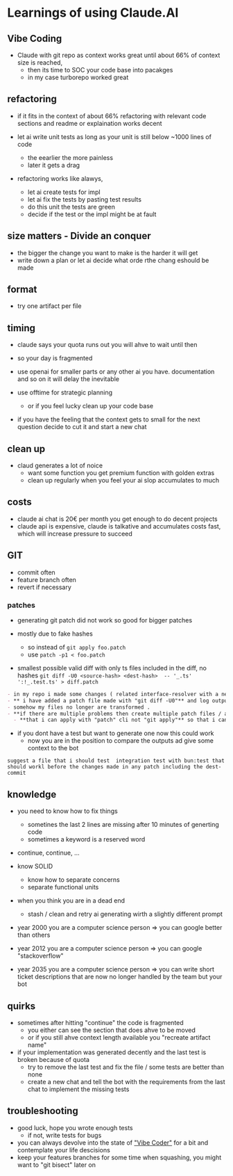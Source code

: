 # Learnings of using Claude.AI

## Vibe Coding

- Claude with git repo as context works great until about 66% of context size is reached,
  - then its time to SOC your code base into pacakges
  - in my case turborepo worked great

## refactoring

- if it fits in the context of about 66% refactoring with relevant code sections and readme or explaination works decent
- let ai write unit tests as long as your unit is still below ~1000 lines of code
  - the eearlier the more painless
  - later it gets a drag

- refactoring works like alawys,
  - let ai create tests for impl
  - let ai fix the tests by pasting test results
  - do this unit the tests are green
  - decide if the test or the impl might be at fault

## size matters - Divide an conquer

- the bigger the change you want to make is the harder it will get
- write down a plan or let ai decide what orde rthe chang eshould be made

## format

- try one artifact per file

## timing

- claude says your quota runs out you will ahve to wait until then
- so your day is fragmented
- use openai for smaller parts or any other ai you have. documentation and so on it will delay the inevitable

- use offtime for strategic planning
  - or if you feel lucky clean up your code base

- if you have the feeling that the context gets to small for the next question decide to cut it and start a new chat

## clean up

- claud generates a lot of noice
  - want some function you get premium function with golden extras
  - clean up regularly when you feel your ai slop accumulates to much

## costs

- claude ai chat is 20€ per month you get enough to do decent projects
- claude api is expensive, claude is talkative and accumulates costs fast, which will increase pressure to succeed

## GIT

- commit often
- feature branch often
- revert if necessary

### patches

- generating git patch did not work so good for bigger patches
- mostly due to fake hashes
  - so instead of `git apply foo.patch`
  - use `patch -p1 < foo.patch`

- smallest possible valid diff with only ts files included in the diff, no hashes
  `git diff -U0 <source-hash> <dest-hash>  -- '_.ts' ':!_.test.ts' > diff.patch`

```markdown
- in my repo i made some changes ( related interface-resolver with a new integrated-interface-resolver) that broke the dev ...
- ** i have added a patch file made with "git diff -U0"** and log output of the program before and after the changes..
- somehow my files no longer are transformed .
- **if there are multiple problems then create multiple patch files / artifacts**
  - **that i can apply with "patch" cli not "git apply"** so that i can fix this step by step
```


- if you dont have a test but want to generate one now this could work
  - now you are in the position to compare the outputs ad give some context to the bot 
```
suggest a file that i should test  integration test with bun:test that should workl before the changes made in any patch including the dest-commit
```

## knowledge

- you need to know how to fix things
  - sometines the last 2 lines are missing after 10 minutes of generting code
  - sometimes a keyword is a reserved word

- continue, continue, ...
- know SOLID
  - know how to separate concerns
  - separate functional units

- when you think you are in a dead end
  - stash / clean and retry ai generating wirth a slightly different prompt
- year 2000 you are a computer science person => you can google better than others
- year 2012 you are a computer science person => you can google "stackoverflow"
- year 2035 you are a computer science person => you can write short ticket descriptions that are now no longer handled by the team but your bot

## quirks

- sometimes after hitting "continue" the code is fragmented
  - you either can see the section that does ahve to be moved
  - or if you still ahve context length available you "recreate artifact name"
- if your implementation was generated decently and the last test is broken because of quota
  - try to remove the last test and fix the file / some tests are better than none
  - create a new chat and tell the bot with the requirements from the last chat to implement the missing tests

## troubleshooting

- good luck, hope you wrote enough tests
  - if not, write tests for bugs
- you can always devolve into the state of ["Vibe Coder"](https://www.youtube.com/watch?v=JeNS1ZNHQs8) for a bit and contemplate your life descisions
- keep your features branches for some time when squashing, you might want to "git bisect" later on

